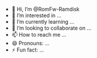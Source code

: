 - 👋 Hi, I’m @RomFw-Ramdisk
- 👀 I’m interested in ...
- 🌱 I’m currently learning ...
- 💞️ I’m looking to collaborate on ...
- 📫 How to reach me ...
- 😄 Pronouns: ...
- ⚡ Fun fact: ...

<!---
RomFw-Ramdisk/RomFw-Ramdisk is a ✨ special ✨ repository because its `README.md` (this file) appears on your GitHub profile.
You can click the Preview link to take a look at your changes.
--->
